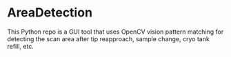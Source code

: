 # AreaDetection
This Python repo is a GUI tool that uses OpenCV vision pattern matching for detecting the scan area after tip reapproach, sample change, cryo tank refill, etc.
